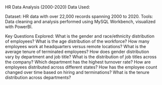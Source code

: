 HR Data Analysis (2000-2020)
Data Used:

Dataset: HR data with over 22,000 records spanning 2000 to 2020.
Tools: Data cleaning and analysis performed using MySQL Workbench, visualized with PowerBI.

Key Questions Explored:
What is the gender and race/ethnicity distribution of employees?
What is the age distribution of the workforce?
How many employees work at headquarters versus remote locations?
What is the average tenure of terminated employees?
How does gender distribution vary by department and job title?
What is the distribution of job titles across the company?
Which department has the highest turnover rate?
How are employees distributed across different states?
How has the employee count changed over time based on hiring and terminations?
What is the tenure distribution across departments?
